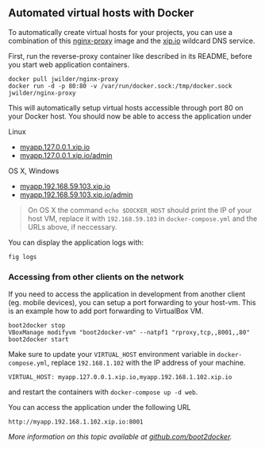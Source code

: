 Automated virtual hosts with Docker
-----------------------------------

To automatically create virtual hosts for your projects, you can use a combination of this [nginx-proxy](https://registry.hub.docker.com/u/jwilder/nginx-proxy/)
image and the [xip.io](http://xip.io) wildcard DNS service.

First, run the reverse-proxy container like described in its README, before you start web application containers.

```
docker pull jwilder/nginx-proxy
docker run -d -p 80:80 -v /var/run/docker.sock:/tmp/docker.sock jwilder/nginx-proxy
```

This will automatically setup virtual hosts accessible through port 80 on your Docker host.
You should now be able to access the application under 

Linux

- [myapp.127.0.0.1.xip.io](http://myapp.127.0.0.1.xip.io)
- [myapp.127.0.0.1.xip.io/admin](http://myapp.127.0.0.1.xip.io/backend)

OS X, Windows

- [myapp.192.168.59.103.xip.io](http://myapp.192.168.59.103.xip.io)
- [myapp.192.168.59.103.xip.io/admin](http://myapp.192.168.59.103.xip.io/admin)

> On OS X the command `echo $DOCKER_HOST` should print the IP of your host VM, replace it with `192.168.59.103` in `docker-compose.yml` and the URLs above, if neccessary.

You can display the application logs with:

```
fig logs
```

### Accessing from other clients on the network

If you need to access the application in development from another client (eg. mobile devices), you can setup a port forwarding to your host-vm. This is an example how to add port forwarding to VirtualBox VM.
 
```
boot2docker stop
VBoxManage modifyvm "boot2docker-vm" --natpf1 "rproxy,tcp,,8001,,80"
boot2docker start
```

Make sure to update your `VIRTUAL_HOST` environment variable in `docker-compose.yml`, replace `192.168.1.102` with the IP address of your machine.

```
VIRTUAL_HOST: myapp.127.0.0.1.xip.io,myapp.192.168.1.102.xip.io
```

and restart the containers with `docker-compose up -d web`.

You can access the application under the following URL

```
http://myapp.192.168.1.102.xip.io:8001
```

*More information on this topic available at [github.com/boot2docker](https://github.com/boot2docker/boot2docker/blob/master/doc/WORKAROUNDS.md).*
